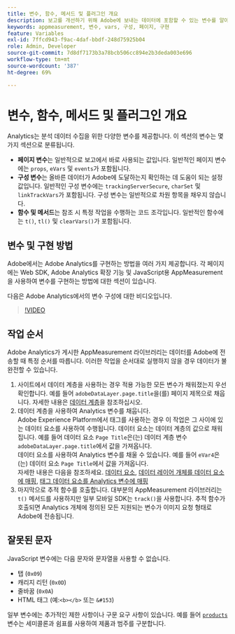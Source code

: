 ```yaml
---
title: 변수, 함수, 메서드 및 플러그인 개요
description: 보고를 개선하기 위해 Adobe에 보내는 데이터에 포함할 수 있는 변수를 알아봅니다.
keywords: appmeasurement, 변수, vars, 구성, 페이지, 구현
feature: Variables
exl-id: 7ffcd943-f9ac-4daf-bbdf-248d75925b04
role: Admin, Developer
source-git-commit: 7d8df7173b3a78bcb506cc894e2b3deda003e696
workflow-type: tm+mt
source-wordcount: '387'
ht-degree: 69%

---
```


# 변수, 함수, 메서드 및 플러그인 개요

Analytics는 분석 데이터 수집을 위한 다양한 변수를 제공합니다. 이 섹션의 변수는 몇 가지 섹션으로 분류됩니다.

* **페이지 변수**&#x200B;는 일반적으로 보고에서 바로 사용되는 값입니다. 일반적인 페이지 변수에는 `props`, `eVars` 및 `events`가 포함됩니다.
* **구성 변수**&#x200B;는 올바른 데이터가 Adobe에 도달하는지 확인하는 데 도움이 되는 설정 값입니다. 일반적인 구성 변수에는 `trackingServerSecure`, `charSet` 및 `linkTrackVars`가 포함됩니다. 구성 변수는 일반적으로 차원 항목을 채우지 않습니다.
* **함수 및 메서드**&#x200B;는 참조 시 특정 작업을 수행하는 코드 조각입니다. 일반적인 함수에는 `t()`, `tl()` 및 `clearVars()`가 포함됩니다.

## 변수 및 구현 방법

Adobe에서는 Adobe Analytics를 구현하는 방법을 여러 가지 제공합니다. 각 페이지에는 Web SDK, Adobe Analytics 확장 기능 및 JavaScript용 AppMeasurement을 사용하여 변수를 구현하는 방법에 대한 섹션이 있습니다.

다음은 Adobe Analytics에서의 변수 구성에 대한 비디오입니다.

>[!VIDEO](https://video.tv.adobe.com/v/28755/?quality=12)

## 작업 순서

Adobe Analytics가 게시한 AppMeasurement 라이브러리는 데이터를 Adobe에 전송할 때 특정 순서를 따릅니다. 이러한 작업을 순서대로 실행하지 않을 경우 데이터가 불완전할 수 있습니다.

1. 사이트에서 데이터 계층을 사용하는 경우 적용 가능한 모든 변수가 채워졌는지 우선 확인합니다. 예를 들어 `adobeDataLayer.page.title`을(를) 페이지 제목으로 채웁니다. 자세한 내용은 [데이터 계층](../prepare/data-layer.md)을 참조하십시오.
2. 데이터 계층을 사용하여 Analytics 변수를 채웁니다. <br/>Adobe Experience Platform에서 태그를 사용하는 경우 이 작업은 그 사이에 있는 데이터 요소를 사용하여 수행됩니다. 데이터 요소는 데이터 계층의 값으로 채워집니다. 예를 들어 데이터 요소 `Page Title`은(는) 데이터 계층 변수 `adobeDataLayer.page.title`에서 값을 가져옵니다. <br/>데이터 요소를 사용하여 Analytics 변수를 채울 수 있습니다. 예를 들어 `eVar4`은(는) 데이터 요소 `Page Title`에서 값을 가져옵니다. <br/>자세한 내용은 다음을 참조하세요. [데이터 요소](https://experienceleague.adobe.com/docs/experience-platform/tags/ui/data-elements.html?lang=ko-KR), [데이터 레이어 개체를 데이터 요소에 매핑](../launch/layer-to-elements.md), [태그 데이터 요소를 Analytics 변수에 매핑](../launch/elements-to-variable.md)
3. 마지막으로 추적 함수를 호출합니다. 대부분의 AppMeasurement 라이브러리는 `t()` 메서드를 사용하지만 일부 모바일 SDK는 `track()`을 사용합니다. 추적 함수가 호출되면 Analytics 개체에 정의된 모든 지원되는 변수가 이미지 요청 형태로 Adobe에 전송됩니다.

## 잘못된 문자

JavaScript 변수에는 다음 문자와 문자열을 사용할 수 없습니다.

* 탭 (`0x09`)
* 캐리지 리턴 (`0x0D`)
* 줄바꿈 (`0x0A`)
* HTML 태그 (예:`<b></b>` 또는 `&#153`)

일부 변수에는 추가적인 제한 사항이나 구문 요구 사항이 있습니다. 예를 들어 [`products`](page-vars/products.md) 변수는 세미콜론과 쉼표를 사용하여 제품과 범주를 구분합니다.
